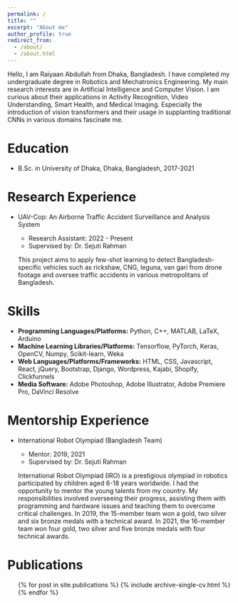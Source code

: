 ```yaml
---
permalink: /
title: ""
excerpt: "About me"
author_profile: true
redirect_from: 
  - /about/
  - /about.html
---
```

Hello, I am Raiyaan Abdullah from Dhaka, Bangladesh. I have completed my undergraduate degree in Robotics and Mechatronics Engineering. My main research interests are in Artificial Intelligence and Computer Vision. I am curious about their applications in Activity Recognition, Video Understanding, Smart Health, and Medical Imaging. Especially the introduction of vision transformers and their usage in supplanting traditional CNNs in various domains fascinate me.

Education
======
* B.Sc. in University of Dhaka, Dhaka, Bangladesh, 2017-2021


Research Experience
======
* UAV-Cop: An Airborne Traffic Accident Surveillance and Analysis System
  * Research Assistant: 2022 - Present
  * Supervised by: Dr. Sejuti Rahman

  This project aims to apply few-shot learning to detect Bangladesh-specific vehicles such as rickshaw, CNG, leguna, van gari from drone footage and oversee traffic accidents in various metropolitans of Bangladesh.


  
Skills
======
* **Programming Languages/Platforms:** Python, C++, MATLAB, LaTeX, Arduino
* **Machine Learning Libraries/Platforms:** Tensorflow, PyTorch, Keras, OpenCV, Numpy, Scikit-learn, Weka
* **Web Languages/Platforms/Frameworks:** HTML, CSS, Javascript, React, jQuery, Bootstrap, Django, Wordpress, Kajabi, Shopify, Clickfunnels
* **Media Software:** Adobe Photoshop, Adobe Illustrator, Adobe Premiere Pro, DaVinci Resolve

Mentorship Experience
======
* International Robot Olympiad (Bangladesh Team)
  * Mentor: 2019, 2021
  * Supervised by: Dr. Sejuti Rahman
  
  International Robot Olympiad (IRO) is a prestigious olympiad in robotics participated by children aged 6-18 years worldwide. I had the opportunity to mentor the young talents from my country. My responsibilities involved overseeing their progress, assisting them with programming and hardware issues and teaching them to overcome critical challenges. In 2019, the 15-member team won a gold, two silver and six bronze medals with a technical award. In 2021, the 16-member team won four gold, two silver and five bronze medals with four technical awards.


Publications
======
  <ul>{% for post in site.publications %}
    {% include archive-single-cv.html %}
  {% endfor %}</ul>
  

